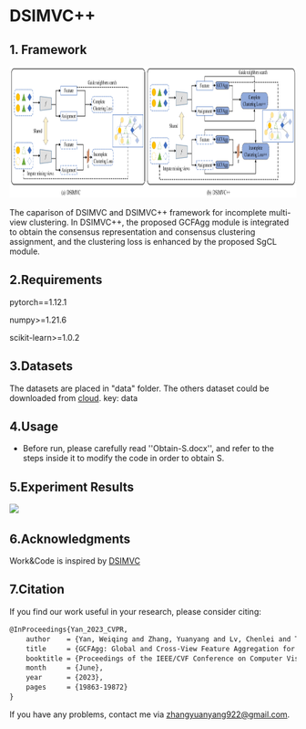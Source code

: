 # DSIMVC++

## 1. Framework

<img src="DSIMVC++.png"  width="800" height="230" />

The caparison of DSIMVC and DSIMVC++ framework for incomplete multi-view clustering. In DSIMVC++, the proposed
GCFAgg module is integrated to obtain the consensus representation and consensus clustering assignment, and the clustering loss is
enhanced by the proposed SgCL module.

## 2.Requirements

pytorch==1.12.1

numpy>=1.21.6

scikit-learn>=1.0.2

## 3.Datasets

The datasets are placed in "data" folder. The others dataset could be downloaded from [cloud](https://pan.baidu.com/s/1XNWW8UqTcPMkw9NpiKqvOQ). key: data

## 4.Usage

- Before run, please carefully read  ''Obtain-S.docx'', and refer to the steps inside it to modify the code in order to obtain S.

## 5.Experiment Results

<img src="https://github.com/Galaxy922/GCFAggMVC/blob/main/figs/Table2.png"  width="897"  />

## 6.Acknowledgments

Work&Code is inspired by [DSIMVC](https://github.com/Gasteinh/DSIMVC)

## 7.Citation

If you find our work useful in your research, please consider citing:

```latex
@InProceedings{Yan_2023_CVPR,
    author    = {Yan, Weiqing and Zhang, Yuanyang and Lv, Chenlei and Tang, Chang and Yue, Guanghui and Liao, Liang and Lin, Weisi},
    title     = {GCFAgg: Global and Cross-View Feature Aggregation for Multi-View Clustering},
    booktitle = {Proceedings of the IEEE/CVF Conference on Computer Vision and Pattern Recognition (CVPR)},
    month     = {June},
    year      = {2023},
    pages     = {19863-19872}
}
```

If you have any problems, contact me via zhangyuanyang922@gmail.com.
